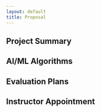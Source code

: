 ```yaml
---
layout: default 
title: Proposal
---
```


## Project Summary






## AI/ML Algorithms 







## Evaluation Plans 






## Instructor Appointment
